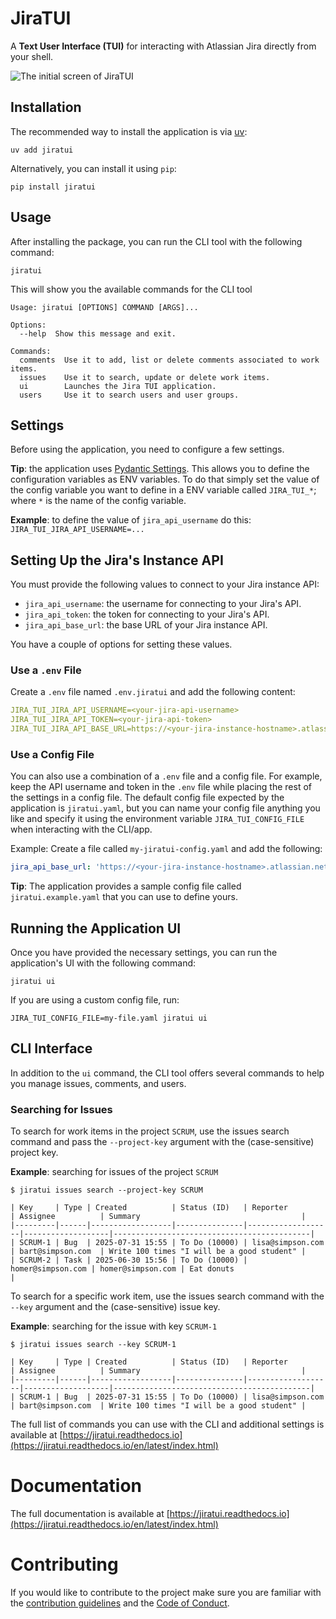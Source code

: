 # JiraTUI

A **Text User Interface (TUI)** for interacting with Atlassian Jira directly from your shell.

![The initial screen of JiraTUI](https://whyisdifficult.github.io/jiratui/assets/img/gallery/app-homepage.png "JiraTUI initial screen")

## Installation

The recommended way to install the application is via [uv](https://docs.astral.sh/uv/):

```shell
uv add jiratui
```

Alternatively, you can install it using `pip`:

```shell
pip install jiratui
```

## Usage

After installing the package, you can run the CLI tool with the following command:

```shell
jiratui
```

This will show you the available commands for the CLI tool

```shell
Usage: jiratui [OPTIONS] COMMAND [ARGS]...

Options:
  --help  Show this message and exit.

Commands:
  comments  Use it to add, list or delete comments associated to work items.
  issues    Use it to search, update or delete work items.
  ui        Launches the Jira TUI application.
  users     Use it to search users and user groups.
```

## Settings

Before using the application, you need to configure a few settings.

**Tip**: the application uses [Pydantic Settings](https://docs.pydantic.dev/latest/concepts/pydantic_settings/). This allows
you to define the configuration variables as ENV variables. To do that simply set the value of the config variable you
want to define in a ENV variable called `JIRA_TUI_*`; where `*` is the name of the config variable.

**Example**: to define the value of `jira_api_username` do this: `JIRA_TUI_JIRA_API_USERNAME=...`

## Setting Up the Jira's Instance API

You must provide the following values to connect to your Jira instance API:

- `jira_api_username`: the username for connecting to your Jira's API.
- `jira_api_token`: the token for connecting to your Jira's API.
- `jira_api_base_url`: the base URL of your Jira instance API.

You have a couple of options for setting these values.

### Use a `.env` File

Create a `.env` file named `.env.jiratui` and add the following content:

```yaml
JIRA_TUI_JIRA_API_USERNAME=<your-jira-api-username>
JIRA_TUI_JIRA_API_TOKEN=<your-jira-api-token>
JIRA_TUI_JIRA_API_BASE_URL=https://<your-jira-instance-hostname>.atlassian.net
```

### Use a Config File

You can also use a combination of a `.env` file and a config file. For example, keep the API username and token in the
`.env` file while placing the rest of the settings in a config file. The default config file expected by the application
is `jiratui.yaml`, but you can name your config file anything you like and specify it using the environment variable
`JIRA_TUI_CONFIG_FILE` when interacting with the CLI/app.

Example: Create a file called `my-jiratui-config.yaml` and add the following:

```yaml
jira_api_base_url: 'https://<your-jira-instance-hostname>.atlassian.net'
```

**Tip**: The application provides a sample config file called `jiratui.example.yaml` that you can use to define yours.

## Running the Application UI

Once you have provided the necessary settings, you can run the application's UI with the following command:

```shell
jiratui ui
```

If you are using a custom config file, run:

```shell
JIRA_TUI_CONFIG_FILE=my-file.yaml jiratui ui
```

## CLI Interface

In addition to the `ui` command, the CLI tool offers several commands to help you manage issues, comments, and users.

### Searching for Issues

To search for work items in the project `SCRUM`, use the issues search command and pass the `--project-key` argument
with the (case-sensitive) project key.

**Example**: searching for issues of the project `SCRUM`

```shell
$ jiratui issues search --project-key SCRUM

| Key     | Type | Created          | Status (ID)   | Reporter          | Assignee          | Summary                                    |
|---------|------|------------------|---------------|-------------------|-------------------|--------------------------------------------|
| SCRUM-1 | Bug  | 2025-07-31 15:55 | To Do (10000) | lisa@simpson.com  | bart@simpson.com  | Write 100 times "I will be a good student" |
| SCRUM-2 | Task | 2025-06-30 15:56 | To Do (10000) | homer@simpson.com | homer@simpson.com | Eat donuts                                 |
```

To search for a specific work item, use the issues search command with the `--key` argument and the (case-sensitive)
issue key.

**Example**: searching for the issue with key `SCRUM-1`

```shell
$ jiratui issues search --key SCRUM-1

| Key     | Type | Created          | Status (ID)   | Reporter          | Assignee          | Summary                                    |
|---------|------|------------------|---------------|-------------------|-------------------|--------------------------------------------|
| SCRUM-1 | Bug  | 2025-07-31 15:55 | To Do (10000) | lisa@simpson.com  | bart@simpson.com  | Write 100 times "I will be a good student" |
```

The full list of commands you can use with the CLI and additional settings is available at
[https://jiratui.readthedocs.io](https://jiratui.readthedocs.io/en/latest/index.html)

# Documentation

The full documentation is available at [https://jiratui.readthedocs.io](https://jiratui.readthedocs.io/en/latest/index.html)

# Contributing

If you would like to contribute to the project make sure you are familiar with the
[contribution guidelines](CONTRIBUTING.md) and the [Code of Conduct](CODE_OF_CONDUCT.md).
